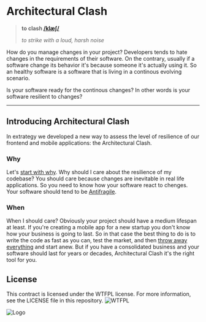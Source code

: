 # Architectural Clash

> **to clash [/klæʃ/](http://www.wordreference.com/audio/en/uk/rp/en015416.mp3)**  
>
> *to strike with a loud, harsh noise*

How do you manage changes in your project? Developers tends to hate changes in the requirements of their software. On the contrary, usually if a software change its behavior it's because someone it's actually using it. So an healthy software is a software that is living in a continous evolving scenario.

Is your software ready for the continous changes? In other words is your software resilient to changes?

- - -

## Introducing Architectural Clash

In extrategy we developed a new way to assess the level of resilience of our frontend and mobile applications: the  Architectural Clash.

### Why

Let's [start with why](https://www.startwithwhy.com/). Why should I care about the resilience of my codebase? You should care because changes are inevitable in real life applications. So you need to know how your software react to chenges. Your software should tend to be [Antifragile](https://en.wikipedia.org/wiki/Antifragile).

### When

When I should care? Obviously your project should have a medium lifespan at least. If you're creating a mobile app for a new startup you don't know how your business is going to last. So in that case the best thing to do is to write the code as fast as you can, test the market, and then [throw away everything](https://martinfowler.com/bliki/SacrificialArchitecture.html) and start anew. But if you have a consolidated business and your software should last for years or decades, Architectural Clash it's the right tool for you.


## License

This contract is licensed under the WTFPL license. For more information, see the LICENSE file in this repository.
![WTFPL](http://www.wtfpl.net/wp-content/uploads/2012/12/wtfpl-badge-4.png)

![Logo](http://www.extrategy.net/themes/custom/extrategy/img/logo-extrategy.svg)